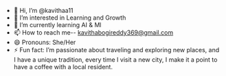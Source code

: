 - 👋 Hi, I’m @kavithaa11
- 👀 I’m interested in Learning and Growth
- 🌱 I’m currently learning AI & Ml
- 📫 How to reach me-- kavithabogireddy369@gmail.com
- 😄 Pronouns: She/Her
- ⚡ Fun fact: I’m passionate about traveling and exploring new places, and I have a unique tradition, every time I visit a new city, I make it a point to have a coffee with a local resident.

